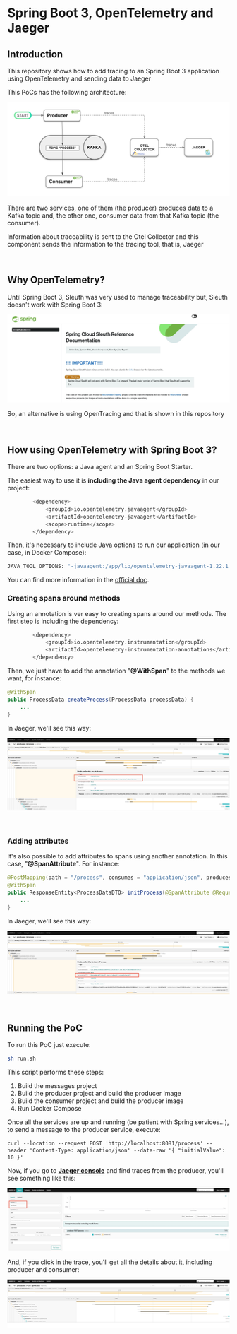 # Spring Boot 3, OpenTelemetry and Jaeger



## Introduction

This repository shows how to add tracing to an Spring Boot 3 application using OpenTelemetry and sending data to Jaeger

This PoCs has the following architecture:

![intro](doc/img/architecture.jpg)

There are two services, one of them (the producer) produces data to a Kafka topic and, the other one, consumer data from that Kafka topic (the consumer).

Information about traceability is sent to the Otel Collector and this component sends the information to the tracing tool, that is, Jaeger

<br/>



## Why OpenTelemetry?

Until Spring Boot 3, Sleuth was very used to manage traceability but, Sleuth doesn't work with Spring Boot 3:



![sleuth_and_sb3](doc/img/sleuth_and_sb3.jpg)

So, an alternative is using OpenTracing and that is shown in this repository



<br/>

## How using OpenTelemetry with Spring Boot 3?

There are two options: a Java agent and an Spring Boot Starter.

The easiest way to use it is **including the Java agent dependency** in our project:

````sh
        <dependency>
            <groupId>io.opentelemetry.javaagent</groupId>
            <artifactId>opentelemetry-javaagent</artifactId>
            <scope>runtime</scope>
        </dependency>
````



Then, it's necessary to include Java options to run our application (in our case, in Docker Compose):

````sh
JAVA_TOOL_OPTIONS: "-javaagent:/app/lib/opentelemetry-javaagent-1.22.1.jar"
````



You can find more information in the [official doc](https://opentelemetry.io/docs/instrumentation/java/automatic/spring-boot/).



### Creating spans around methods

Using an annotation is ver easy to creating spans around our methods. The first step is including the dependency:

````sh
        <dependency>
            <groupId>io.opentelemetry.instrumentation</groupId>
            <artifactId>opentelemetry-instrumentation-annotations</artifactId>
        </dependency>
````



Then, we just have to add the annotation "**@WithSpan**" to the methods we want, for instance:

````java
@WithSpan
public ProcessData createProcess(ProcessData processData) {
	...
}
````



In Jaeger, we'll see this way:

![create_span_jaeger](doc/img/create_span_jaeger.jpg)

<br/>

### Adding attributes

It's also possible to add attributes to spans using another annotation. In this case, "**@SpanAttribute**". For instance:

````java
@PostMapping(path = "/process", consumes = "application/json", produces = "application/json")
@WithSpan
public ResponseEntity<ProcessDataDTO> initProcess(@SpanAttribute @RequestBody final ProcessDataDTO processDataDTO) {
	...
}
````



In Jaeger, we'll see this way:

![create_attributes_jaeger](doc/img/create_attributes_jaeger.jpg)



<br/>

## Running the PoC

To run this PoC just execute:

````sh
sh run.sh
````



This script performs these steps:

1. Build the messages project
2. Build the producer project and build the producer image
3. Build the consumer project and build the producer image
4. Run Docker Compose



Once all the services are up and running (be patient with Spring services...), to send a message to the producer service, execute:

````shell
curl --location --request POST 'http://localhost:8081/process' --header 'Content-Type: application/json' --data-raw '{ "initialValue": 10 }'
````



Now, if you go to **[Jaeger console](http://localhost:16686/)** and find traces from the producer, you'll see something like this:

![jaeger_find_traces](doc/img/jaeger_find_traces.jpg)



And, if you click in the trace, you'll get all the details about it, including producer and consumer:

![jaeger_trace_producer_and_consumer](doc/img/jaeger_trace_producer_and_consumer.jpg)